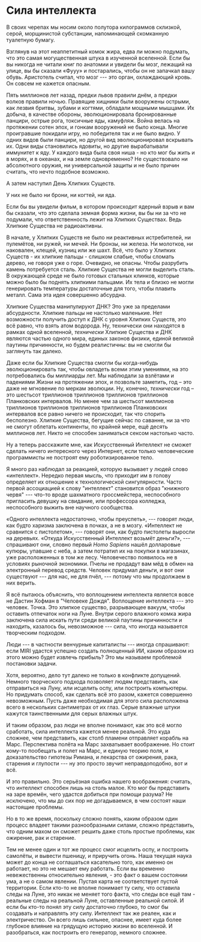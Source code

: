 # Сила интеллекта
В своих черепах мы носим около полутора килограммов склизкой, серой, морщинистой субстанции, напоминающей скомканную туалетную бумагу.

Взглянув на этот неаппетитный комок жира, едва ли можно подумать, что это самая могущественная штука в изученной вселенной. Если бы вы никогда не читали книг по анатомии и увидели бы мозг, лежащий на улице, вы бы сказали «Фууу» и постарались, чтобы он не запачкал вашу обувь. Аристотель считал, что мозг --- это орган, охлаждающий кровь. Он совсем не кажется опасным.

Пять миллионов лет назад, предки львов правили днём, а предки волков правили ночью. Правящие хищники были вооружены острыми, как лезвия бритвы, зубами и когтями, обладали мощными мышцами. Их добыча, в качестве обороны, эволюционировала бронированные панцири, острые рога, токсичные яды, камуфляж. Война велась на протяжении сотен эпох, и гонкам вооружений не было конца. Многие проигравшие покидали игру, но победителя так и не было видно. У одних видов были панцири, но другой вид эволюционировал вскрывать их. Одни виды становились ядовиты, но другие вырабатывали иммунитет к яду. У каждого вида была своя ниша - но кто мог бы жить и в морях, и в океанах, и на земле одновременно? Не существовало ни абсолютного оружия, ни универсальной защиты и не было причин считать, что нечто подобное возможно.

А затем наступил День Хлипких Существ.

У них не было ни брони, ни когтей, ни яда.

Если бы вы увидели фильм, в котором происходит ядерный взрыв и вам бы сказали, что это сделала земная форма жизни, вы бы ни за что не подумали, что ответственность лежит на Хлипких Существах. Ведь Хлипкие Существа не радиоактивны.

В начале, у Хлипких Существ не было ни реактивных истребителей, ни пулемётов, ни ружей, ни мечей. Ни бронзы, ни железа. Ни молотков, ни наковален, клещей, кузниц или же шахт. Всё, что было у Хлипких Существ - их хлипкие пальцы - слишком слабые, чтобы сломать дерево, не говоря уже о горе. Очевидно, не опасны. Чтобы разрубить камень потребуется сталь. Хлипкие Существа не могли выделить сталь. В окружающей среде не было готовых стальных клинков, которые можно было бы поднять хлипкими пальцами. Их тела и близко не могли генерировать температуры достаточные для того, чтобы плавить металл. Сама эта идея совершенно абсурдна.  

Хлипкие Существа манипулируют ДНК? Это уже за пределами абсурдности. Хлипкие пальцы не настолько маленькие. Нет возможности получить доступ к ДНК с уровня Хлипких Существ, это всё равно, что взять атом водорода. Ну, технически они находятся в рамках одной вселенной, _технически_ Хлипкие Существа и ДНК являются частью одного мира, единых законов физики, единой великой паутины причинности, но будем реалистичны: вы не смогли бы заглянуть так далеко.

Даже если бы Хлипкие Существа смогли бы когда-нибудь эволюционировать так, чтобы овладеть всеми этим умениями, на это потребовались бы миллиарды лет. Мы наблюдали за взлётами и падениями Жизни на протяжении эпох, и позвольте заметить, год – это даже не мгновение по меркам эволюции. Ну, конечно, _технически_ год – это шестьсот триллионов триллионов триллионов триллионов Планковских интервалов. Но менее чем за шестьсот миллионов триллионов триллионов триллионов триллионов Планковских интервалов все равно ничего не происходит, так что спорить бесполезно. Хлипкие Существа, бегущие сейчас по саванне, ни за что не смогут облетать континенты, по крайней мере, ещё десять миллионов лет. Никто не способен заниматься сексом настолько часто.

Ну а теперь расскажите мне, как Искусственный Интеллект не сможет сделать ничего интересного через Интернет, если только человеческие программисты не построят ему роботизированное тело. 

Я много раз наблюдал за реакцией, которую вызывает у людей слово «интеллект».  Нередко первая мысль, что приходит им в голову определяет их отношение к технологической сингулярности. Часто первой ассоциацией к слову "интеллект" становится образ "книжного червя" --- что-то вроде шахматного гроссмейстера, неспособного пригласить девушку на свидание, или профессора колледжа, неспособного выжить вне научного сообщества.

«Одного интеллекта недостаточно, чтобы преуспеть», --- говорят люди, как будто харизма заключена в почках, а не в мозгу. «Интеллект не сравнится с пистолетом», --- говорят они, как будто пистолеты выросли на деревьях. «Откуда Искусственный Интеллект возьмёт деньги?», --- спрашивают они, словно первый _Homo Sapiens_ нашёл долларовые купюры, упавшие с неба, а затем потратил их на покупки в магазинах, уже расположенных в том же лесу. Человечество появилось не в условиях рыночной экономики. Пчелы не продадут вам мёд в обмен на электронный перевод средств. Человек придумал деньги, и вот они существуют --- для нас, не для пчёл, --- потому что мы продолжаем в них верить.

Я всё пытаюсь объяснить, что воплощением  интеллекта является вовсе не Дастин Хофман в "Человеке Дождя". Воплощение интеллекта --- это человек. Точка. Это хлипкое существо, разрывающее вакуум, чтобы оставить отпечаток ноги на Луне. Внутри серого влажного комка жира заключена сила искать пути среди великой паутины причинности и находить, казалось бы, невозможное --- сила, что иногда называется творческим подходом.

Люди --- в частности венчурные капиталисты --- иногда спрашивают: если MIRI удастся успешно создать полноценный ИИ, каким образом из этого можно будет извлечь прибыль? Это мы называем проблемой постановки задачи.

Хотя, вероятно, дело тут далеко не только в конфликте допущений. Немного творческого подхода позволяет людям представить, как отправиться на Луну, или исцелить оспу, или построить компьютеры. Но придумать способ, как сделать всё это разом, кажется совершенно невозможным. Пусть даже необходимая для этого сила расположена всего в нескольких сантиметрах от их глаз. Серые влажные штуки кажутся таинственными для серых влажных штук.

И таким образом, раз люди не вполне понимают, как это всё могло сработать, сила интеллекта кажется менее реальной. Это куда сложнее, чем представить, как столб пламени отправляет корабль на Марс. Перспектива полёта на Марс захватывает воображение. Но стоит кому-то пообещать и полет на Марс, и единую теорию поля, и доказательство гипотезы Римана, и лекарства от ожирения, рака, старения и глупости --- ну это просто звучит неправдоподобно, вот и всё.

И это правильно. Это серьёзная ошибка нашего воображения: считать, что интеллект способен лишь на столь малое. Кто мог бы представить на заре времён, чего удастся добиться при помощи разума? Не исключено, что мы до сих пор не догадываемся, в чем состоят наши настоящие проблемы.

Но в то же время, поскольку сложно понять, каким образом один процесс владеет такими разнообразными силами, сложно представить, что одним махом он сможет решить даже столь простые проблемы, как ожирение, рак и старение. 

Тем не менее один и тот же процесс смог исцелить оспу, и построить самолёты, и вывести пшеницу, и приручить огонь. Наша текущая наука может до конца не соглашаться касательно того, как именно он работает, но это не мешает ему работать. Если вы временно невежественны относительно явления, - это факт о вашем состоянии ума, а не о самом явлении. Пустая карта не соответствует пустой территории. Если кто-то не вполне понимает ту силу, что оставила следы на Луне, это никак не меняет того факта, что следы все ещё там - реальные следы на реальной Луне, оставленные реальной силой. И если бы кто-то понял эту силу достаточно глубоко, то смог бы создавать и направлять эту силу. Интеллект так же реален, как и электричество. Он всего лишь сильнее, опаснее, имеет куда более глубокое влияние на грядущую историю жизни во вселенной. И разобраться, как построить его генератор, немного сложнее.